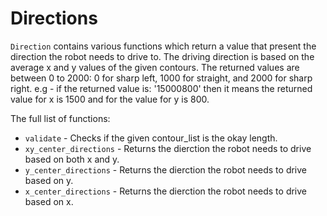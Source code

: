 # Directions

`Direction` contains various functions which return a value that present the direction the robot needs to drive to. The driving 
direction is based on the average x and y values of the given contours.
The returned values are between 0 to 2000: 0 for sharp left, 1000 for straight, and 2000 for sharp right. e.g - if the returned value is: '15000800'
then it means the returned value for x is 1500 and for the value for y is 800.

The full list of functions:

- `validate` - Checks if the given contour_list is the okay length.
- `xy_center_directions` - Returns the dierction the robot needs to drive based on both x and y.
- `y_center_directions` - Returns the dierction the robot needs to drive based on y.
- `x_center_directions` - Returns the dierction the robot needs to drive based on x.
